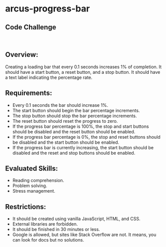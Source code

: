 # arcus-progress-bar

## Code Challenge
 
## Overview:
Creating a loading bar that every 0.1 seconds increases 1% of completion. It should have a start button, a reset button, and a stop button. It should have a text label indicating the percentage rate.
 
## Requirements:
* Every 0.1 seconds the bar should increase 1%.
* The start button should begin the bar percentage increments.
* The stop button should stop the bar percentage increments.
* The reset button should reset the progress to zero.
* If the progress bar percentage is 100%, the stop and start buttons should be disabled and the reset button should be enabled.
* If the progress bar percentage is 0%, the stop and reset buttons should be disabled and the start button should be enabled.
* If the progress bar is currently increasing, the start button should be disabled and the reset and stop buttons should be enabled.
 
## Evaluated Skills:
* Reading comprehension.
* Problem solving.
* Stress management.
 
## Restrictions:
* It should be created using vanilla JavaScript, HTML, and CSS.
* External libraries are forbidden.
* It should be finished in 30 minutes or less.
* Google is allowed, but sites like Stack Overflow are not. It means, you can look for docs but no solutions.
